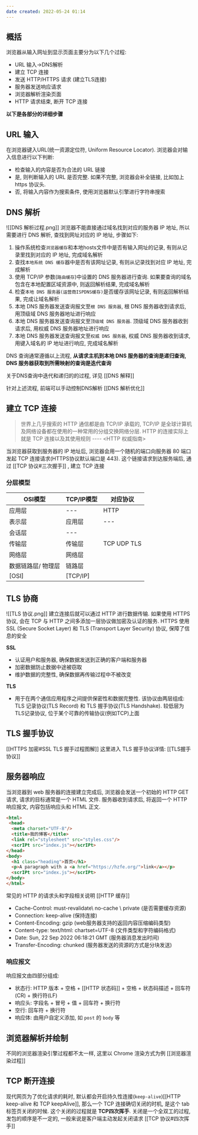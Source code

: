 ```yaml
---
date created: 2022-05-24 01:14
---
```


## 概括

浏览器从输入网址到显示页面主要分为以下几个过程:

- URL 输入->DNS解析
- 建立 TCP 连接
- 发送 HTTP/HTTPS 请求 (建立TLS连接)
- 服务器发送响应请求
- 浏览器解析渲染页面
- HTTP 请求结束, 断开 TCP 连接

**以下是各部分的详细步骤**

## URL 输入

在浏览器键入URL(统一资源定位符, Uniform Resource Locator). 浏览器会对输入信息进行以下判断:

- 检查输入的内容是否为合法的 URL 链接
- 是, 则判断输入的 URL 是否完整. 如果不完整, 浏览器会补全链接, 比如加上https 协议头.
- 否, 将输入内容作为搜索条件, 使用浏览器默认引擎进行字符串搜索

## DNS 解析

![[DNS 解析过程.png]]
浏览器不能直接通过域名找到对应的服务器 IP 地址, 所以需要进行 DNS 解析, 查找到网址对应的 IP 地址, 步骤如下:

1. 操作系统检查`浏览器缓存`和本地hosts文件中是否有输入网址的记录, 有则从记录里找到对应的 IP 地址, 完成域名解析
2. 查找`本地系统 DNS 缓存`器中是否有该网址记录, 有则从记录找到对应 IP 地址, 完成解析
3. 使用 TCP/IP 参数(`路由缓存`)中设置的 DNS 服务器进行查询. 如果要查询的域名包含在本地配置区域资源中, 则返回解析结果, 完成域名解析
4. 检查`本地 DNS 服务器(运营商ISPDNS缓存)`是否缓存该网址记录, 有则返回解析结果, 完成让域名解析
5. 本地 DNS 服务器发送查询报文至`根 DNS 服务器`, 根 DNS 服务器收到请求后, 用顶级域 DNS 服务器地址进行响应
6. 本地 DNS 服务器发送查询报文至`顶级域 DNS 服务器`. 顶级域 DNS 服务器收到请求后, 用权威 DNS 服务器地址进行响应
7. 本地 DNS 服务器发送查询报文至`权威 DNS 服务器`, 权威 DNS 服务器收到请求, 用键入域名的 IP 地址进行响应, 完成域名解析

DNS 查询通常遵循以上流程, **从请求主机到本地 DNS 服务器的查询是递归查询, DNS 服务器获取到所需映射的查询是迭代查询**

关于DNS查询中迭代和递归的的过程, 详见 [[DNS 解释]]

针对上述流程, 前端可以手动控制DNS解析 [[DNS 解析优化]]

## 建立 TCP 连接

> 世界上几乎搜索的 HTTP 通信都是由 TCP/IP 承载的, TCP/IP  是全球计算机及网络设备都在使用的一种常用的分组交换网络分层. HTTP 的连接实际上就是 TCP 连接以及其使用规则
> ---- <HTTP 权威指南>

当浏览器获取到服务器的 IP 地址后, 浏览器会用一个随机的端口向服务器 80 端口发起 TCP 连接请求(HTTPS协议默认端口是 443). 这个链接请求到达服务端后, 通过 [[TCP 协议#三次握手]] , 建立 TCP 连接

### 分层模型

| OSI模型      | TCP/IP模型 | 对应协议        |
| ---------- | -------- | ----------- |
| 应用层        | ---      | HTTP        |
| 表示层        | 应用层      | ---         |
| 会话层        | ---      |             |
| 传输层        | 传输层      | TCP UDP TLS |
| 网络层        | 网络层      |             |
| 数据链路层/ 物理层 | 链路层      |             |
| [OSI]      | [TCP/IP] |             |

## TLS 协商

![[TLS 协议.png]]
建立连接后就可以通过 HTTP 进行数据传输. 如果使用 HTTPS 协议, 会在 TCP 与 HTTP 之间多添加一层协议做加密及认证的服务.
HTTPS 使用 SSL (Secure Socket Layer) 和 TLS (Transport Layer Security) 协议, 保障了信息的安全

**SSL**

- 认证用户和服务器, 确保数据发送到正确的客户端和服务器
- 加密数据防止数据中途被窃取
- 维护数据的完整性, 确保数据再传输过程中不被改变

**TLS**

- 用于在两个通信应用程序之间提供保密性和数据完整性. 该协议由两层组成: TLS 记录协议(TLS Record) 和 TLS 握手协议(TLS Handshake). 较低层为TLS记录协议, 位于某个可靠的传输协议(例如TCP)上面

## TLS 握手协议

[[HTTPS 加密#SSL TLS 握手过程图解]]
这里进入 TLS 握手协议详情: [[TLS握手协议]]

## 服务器响应

当浏览器到 web 服务器的连接建立完成后, 浏览器会发送一个初始的 HTTP GET 请求, 请求的目标通常是一个 HTML 文件. 服务器收到请求后, 将返回一个 HTTP 响应报文, 内容包括响应头和 HTML 正文.

```html
<html>
 <head>
  <meta charset="UTF-8"/>
  <title>我的博客</title>
  <link rel="stylesheet" src="styles.css"/>
  <scrIPt src="index.js"></scrIPt>
</head>
<body>
  <h1 class="heading">首页</h1>
  <p>A paragraph with a <a href="https://hzfe.org/">link</a></p>
  <scrIPt src="index.js"></scrIPt>
</body>
</html>
```

常见的 HTTP 的请求头和字段相关说明 [[HTTP 缓存]]

- Cache-Control: must-revalidate\ no-cache \ private (是否需要缓存资源)
- Connection: keep-alive (保持连接)
- Content-Encoding: gzip (web服务器支持的返回内容压缩编码类型)
- Content-type: text/html: chartset=UTF-8 (文件类型和字符编码格式)
- Date: Sun, 22 Sep 2022 06:18:21 GMT (服务器消息发出时间)
- Transfer-Encoding: chunked (服务器发送的资源的方式是分块发送)

### 响应报文

响应报文由四部分组成:

- 状态行: HTTP 版本 + 空格 + [[HTTP 状态码]] + 空格 + 状态码描述 + 回车符(CR) + 换行符(LF)
- 响应头: 字段名 + 冒号 + 值 + 回车符 + 换行符
- 空行: 回车符 + 换行符
- 响应体: 由用户自定义添加, 如 `post` 的 `body` 等

## 浏览器解析并绘制

不同的浏览器渲染引擎过程都不太一样, 这里以 Chrome 渲染方式为例 [[浏览器渲染过程]]

## TCP 断开连接

现代网页为了优化请求的耗时, 默认都会开启持久性连接(`keep-alive`)[[HTTP keep-alive 和 TCP keepAlive]], 那么一个 TCP 连接确切关闭的时机, 是这个 tab 标签页关闭的时候. 这个关闭的过程就是 **TCP四次挥手**. 关闭是一个全双工的过程, 发包的顺序是不一定的, 一般来说是客户端主动发起关闭请求
[[TCP 协议#四次挥手]]

